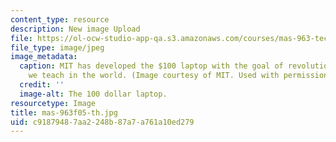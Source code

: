 ```yaml
---
content_type: resource
description: New image Upload
file: https://ol-ocw-studio-app-qa.s3.amazonaws.com/courses/mas-963-technological-tools-for-school-reform-fall-2005/c91879487aa2248b87a7a761a10ed279_mas-963f05-th.jpg
file_type: image/jpeg
image_metadata:
  caption: MIT has developed the $100 laptop with the goal of revolutionizing how
    we teach in the world. (Image courtesy of MIT. Used with permission.)
  credit: ''
  image-alt: The 100 dollar laptop.
resourcetype: Image
title: mas-963f05-th.jpg
uid: c9187948-7aa2-248b-87a7-a761a10ed279
---
```

